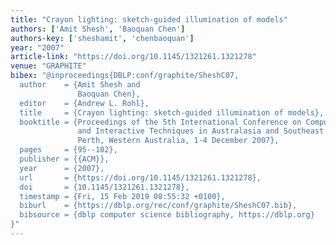 ```yaml
---
title: "Crayon lighting: sketch-guided illumination of models"
authors: ['Amit Shesh', 'Baoquan Chen']
authors-key: ['sheshamit', 'chenbaoquan']
year: "2007"
article-link: "https://doi.org/10.1145/1321261.1321278"
venue: "GRAPHITE"
bibex: "@inproceedings{DBLP:conf/graphite/SheshC07,
  author    = {Amit Shesh and
               Baoquan Chen},
  editor    = {Andrew L. Rohl},
  title     = {Crayon lighting: sketch-guided illumination of models},
  booktitle = {Proceedings of the 5th International Conference on Computer Graphics
               and Interactive Techniques in Australasia and Southeast Asia 2007,
               Perth, Western Australia, 1-4 December 2007},
  pages     = {95--102},
  publisher = {{ACM}},
  year      = {2007},
  url       = {https://doi.org/10.1145/1321261.1321278},
  doi       = {10.1145/1321261.1321278},
  timestamp = {Fri, 15 Feb 2019 08:55:32 +0100},
  biburl    = {https://dblp.org/rec/conf/graphite/SheshC07.bib},
  bibsource = {dblp computer science bibliography, https://dblp.org}
}"
---
```

